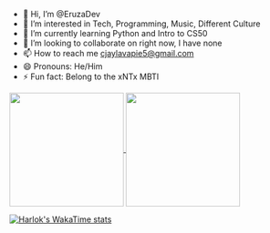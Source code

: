 - 👋 Hi, I’m @EruzaDev
- 👀 I’m interested in Tech, Programming, Music, Different Culture
- 🌱 I’m currently learning Python and Intro to CS50
- 💞️ I’m looking to collaborate on right now, I have none
- 📫 How to reach me cjaylavapie5@gmail.com
- 😄 Pronouns: He/Him
- ⚡ Fun fact: Belong to the xNTx MBTI 

<!---
EruzaDev/EruzaDev is a ✨ special ✨ repository because its `README.md` (this file) appears on your GitHub profile.
You can click the Preview link to take a look at your changes.
--->
<div class="flex-container">
  <a href="https://github.com/anuraghazra/github-readme-stats">
    <img height=200 align="center" src="https://github-readme-stats.vercel.app/api?username=EruzaDev&theme=radical" />
  </a>
  <a href="https://github.com/anuraghazra/convoychat">
    <img height=200 align="center" src="https://github-readme-stats.vercel.app/api/top-langs?username=EruzaDev&layout=compact&langs_count=8&card_width=320&theme=radical" />
  </a>
</div>

[![Harlok's WakaTime stats](https://github-readme-stats.vercel.app/api/wakatime?username=@EruzaDev&theme=radical)](https://github.com/anuraghazra/github-readme-stats)
